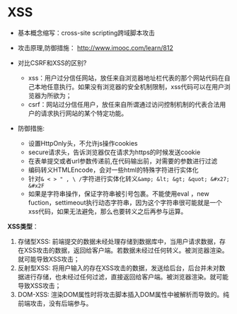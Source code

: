# XSS
- 基本概念缩写：cross-site scripting跨域脚本攻击

- 攻击原理,防御措施： http://www.imooc.com/learn/812

- 对比CSRF和XSS的区别?
    + xss：用户过分信任网站，放任来自浏览器地址栏代表的那个网站代码在自己本地任意执行。如果没有浏览器的安全机制限制，xss代码可以在用户浏览器为所欲为； 
    + csrf：网站过分信任用户，放任来自所谓通过访问控制机制的代表合法用户的请求执行网站的某个特定功能。
    
- 防御措施:
    + 设置HttpOnly头，不允许js操作cookies
    + secure请求头，告诉浏览器仅在请求为https的时候发送cookie
    + 在表单提交或者url参数传递前,在代码输出前，对需要的参数进行过滤
    + 编码转义HTMLEncode，会对一些html的特殊字符进行实体化
    + 针对`& < > " , \ /`字符进行实体化转义`&amp; &lt; &gt; &quot; &#x27; &#x2F`
    + 如果是字符串操作，保证字符串被引号包裹。不能使用eval ，new fuction，settimeout执行动态字符串，因为这个字符串很可能就是一个xss代码，如果无法避免，那么也要转义之后再参与运算。

**XSS类型**：
1. 存储型XSS: 前端提交的数据未经处理存储到数据库中，当用户请求数据，存在XSS攻击的数据，返回给客户端。若数据未经过任何转义。被浏览器渲染。就可能导致XSS攻击；
2. 反射型XSS: 将用户输入的存在XSS攻击的数据，发送给后台，后台并未对数据进行存储，也未经过任何过滤，直接返回给客户端。被浏览器渲染。就可能导致XSS攻击；
3. DOM-XSS: 渲染DOM属性时将攻击脚本插入DOM属性中被解析而导致的。纯前端攻击，没有后端参与。
